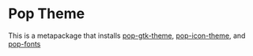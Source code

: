 # Pop Theme

This is a metapackage that installs [pop-gtk-theme](https://github.com/pop-os/gtk-theme), [pop-icon-theme](https://github.com/pop-os/icon-theme), and [pop-fonts](https://github.com/pop-os/fonts)
